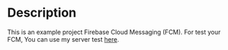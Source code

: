 # Description
This is an example project Firebase Cloud Messaging (FCM). For test your FCM, You can use my server test [here](http://ahmadarif.com/gcm).

